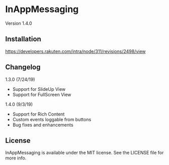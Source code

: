 # InAppMessaging
Version 1.4.0

## Installation

https://developers.rakuten.com/intra/node/311/revisions/2498/view

## Changelog

1.3.0 (7/24/19)

- Support for SlideUp View
- Support for FullScreen View

1.4.0 (9/3/19)

- Support for Rich Content
- Custom events loggable from buttons
- Bug fixes and enhancements

## License

InAppMessaging is available under the MIT license. See the LICENSE file for more info.
